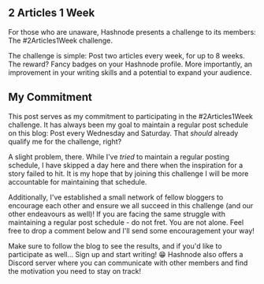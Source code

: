 ## 2 Articles 1 Week

For those who are unaware, Hashnode presents a challenge to its members: The #2Articles1Week challenge. 

The challenge is simple: Post two articles every week, for up to 8 weeks. The reward? Fancy badges on your Hashnode profile. More importantly, an improvement in your writing skills and a potential to expand your audience. 

## My Commitment

This post serves as my commitment to participating in the #2Articles1Week challenge. It has always been my goal to maintain a regular post schedule on this blog: Post every Wednesday and Saturday. That *should* already qualify me for the challenge, right? 

A slight problem, there. While I've *tried* to maintain a regular posting schedule, I have skipped a day here and there when the inspiration for a story failed to hit. It is my hope that by joining this challenge I will be more accountable for maintaining that schedule. 

Additionally, I've established a small network of fellow bloggers to encourage each other and ensure we all succeed in this challenge (and our other endeavours as well)! If you are facing the same struggle with maintaining a regular post schedule - do not fret. You are not alone. Feel free to drop a comment below and I'll send some encouragement your way!

Make sure to follow the blog to see the results, and if you'd like to participate as well... Sign up and start writing! 😁 Hashnode also offers a Discord server where you can communicate with other members and find the motivation you need to stay on track!